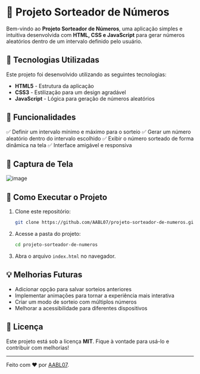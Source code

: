 # 🎰 Projeto Sorteador de Números

Bem-vindo ao **Projeto Sorteador de Números**, uma aplicação simples e intuitiva desenvolvida com **HTML, CSS e JavaScript** para gerar números aleatórios dentro de um intervalo definido pelo usuário.

## 🚀 Tecnologias Utilizadas

Este projeto foi desenvolvido utilizando as seguintes tecnologias:

- **HTML5** - Estrutura da aplicação
- **CSS3** - Estilização para um design agradável
- **JavaScript** - Lógica para geração de números aleatórios

## 🎯 Funcionalidades

✅ Definir um intervalo mínimo e máximo para o sorteio
✅ Gerar um número aleatório dentro do intervalo escolhido
✅ Exibir o número sorteado de forma dinâmica na tela
✅ Interface amigável e responsiva

## 📸 Captura de Tela

![image](https://github.com/user-attachments/assets/f21a338a-d35f-42fd-8b3f-5b24e8090eb5)


## 🔧 Como Executar o Projeto

1. Clone este repositório:
   ```sh
   git clone https://github.com/AABL07/projeto-sorteador-de-numeros.git
   ```
2. Acesse a pasta do projeto:
   ```sh
   cd projeto-sorteador-de-numeros
   ```
3. Abra o arquivo `index.html` no navegador.

## 💡 Melhorias Futuras

- Adicionar opção para salvar sorteios anteriores
- Implementar animações para tornar a experiência mais interativa
- Criar um modo de sorteio com múltiplos números
- Melhorar a acessibilidade para diferentes dispositivos

## 📜 Licença

Este projeto está sob a licença **MIT**. Fique à vontade para usá-lo e contribuir com melhorias!

---

Feito com ❤️ por [AABL07](https://github.com/AABL07).

